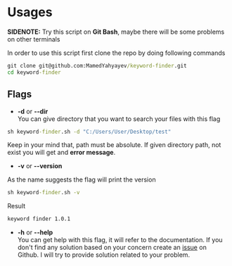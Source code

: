 <!-- docs/usage.md -->

# Usages

**SIDENOTE:** Try this script on **Git Bash**, maybe there will be some problems on other terminals</br>

In order to use this script first clone the repo by doing following commands

```cmd
git clone git@github.com:MamedYahyayev/keyword-finder.git
cd keyword-finder
```

## Flags

- **-d** or **--dir**</br>
You can give directory that you want to search your files with this flag

```cmd
sh keyword-finder.sh -d "C:/Users/User/Desktop/test"
```

Keep in your mind that, path must be absolute. If given directory path, not exist you will get and **error message**.

- **-v** or **--version**</br>

As the name suggests the flag will print the version

```cmd
sh keyword-finder.sh -v
```

Result

```cmd
keyword finder 1.0.1
```

- **-h** or **--help**</br>
You can get help with this flag, it will refer to the documentation. If you don't find any solution based on your concern
create an [issue](https://github.com/MamedYahyayev/keyword-finder/issues) on Github. I will try to provide solution related to your problem.